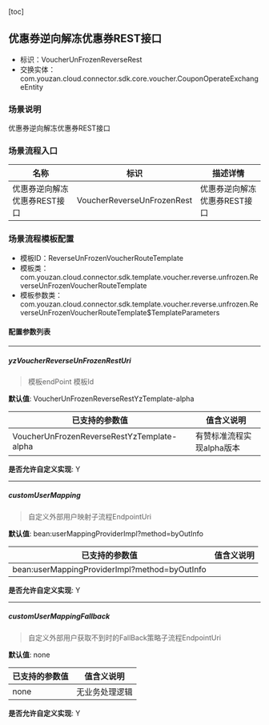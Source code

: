 [toc]

## 优惠券逆向解冻优惠券REST接口
- 标识：VoucherUnFrozenReverseRest
- 交换实体：com.youzan.cloud.connector.sdk.core.voucher.CouponOperateExchangeEntity
### 场景说明
优惠券逆向解冻优惠券REST接口
### 场景流程入口

名称 | 标识 | 描述详情
---|---|---
优惠券逆向解冻优惠券REST接口 | VoucherReverseUnFrozenRest | 优惠券逆向解冻优惠券REST接口

### 场景流程模板配置
- 模板ID：ReverseUnFrozenVoucherRouteTemplate
- 模板类：com.youzan.cloud.connector.sdk.template.voucher.reverse.unfrozen.ReverseUnFrozenVoucherRouteTemplate
- 模板参数类：com.youzan.cloud.connector.sdk.template.voucher.reverse.unfrozen.ReverseUnFrozenVoucherRouteTemplate$TemplateParameters

#### 配置参数列表

---
##### yzVoucherReverseUnFrozenRestUri
> 模板endPoint 模板Id

**默认值**: VoucherUnFrozenReverseRestYzTemplate-alpha

已支持的参数值 | 值含义说明
---|---
VoucherUnFrozenReverseRestYzTemplate-alpha | 有赞标准流程实现alpha版本

**是否允许自定义实现**: Y

---
##### customUserMapping
> 自定义外部用户映射子流程EndpointUri

**默认值**: bean:userMappingProviderImpl?method=byOutInfo

已支持的参数值 | 值含义说明
---|---
bean:userMappingProviderImpl?method=byOutInfo | 

**是否允许自定义实现**: Y

---
##### customUserMappingFallback
> 自定义外部用户获取不到时的FallBack策略子流程EndpointUri

**默认值**: none

已支持的参数值 | 值含义说明
---|---
none | 无业务处理逻辑

**是否允许自定义实现**: Y


